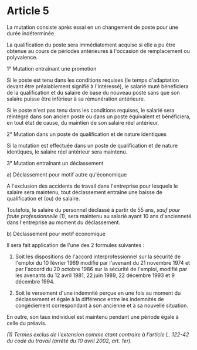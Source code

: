 # Article 5

La mutation consiste après essai en un changement de poste pour une durée indéterminée.

La qualification du poste sera immédiatement acquise si elle a pu être obtenue au cours de périodes antérieures à l'occasion de remplacement ou polyvalence.

1° Mutation entraînant une promotion

Si le poste est tenu dans les conditions requises (le temps d'adaptation devant être préalablement signifié à l'intéressé), le salarié muté bénéficiera de la qualification et du salaire de base du nouveau poste sans que son salaire puisse être inférieur à sa rémunération antérieure.

Si le poste n'est pas tenu dans les conditions requises, le salarié sera réintégré dans son ancien poste ou dans un poste équivalent et bénéficiera, en tout état de cause, du maintien de son salaire réel antérieur.

2° Mutation dans un poste de qualification et de nature identiques

Si la mutation est effectuée dans un poste de qualification et de nature identiques, le salaire réel antérieur sera maintenu.

3° Mutation entraînant un déclassement

a) Déclassement pour motif autre qu'économique

A l'exclusion des accidents de travail dans l'entreprise pour lesquels le salaire sera maintenu, tout déclassement entraîne une baisse de qualification et (ou) de salaire.

Toutefois, le salaire du personnel déclassé à partir de 55 ans, *sauf pour faute professionnelle* (1), sera maintenu au salarié ayant 10 ans d'ancienneté dans l'entreprise au moment du déclassement.

b) Déclassement pour motif économique

Il sera fait application de l'une des 2 formules suivantes :

1. Soit les dispositions de l'accord interprofessionnel sur la sécurité de l'emploi du 10 février 1969 modifié par l'avenant du 21 novembre 1974 et par l'accord du 20 octobre 1986 sur la sécurité de l'emploi, modifié par les avenants du 12 avril 1981, 22 juin 1989, 22 décembre 1993 et 9 décembre 1994.

2. Soit le versement d'une indemnité perçue en une fois au moment du déclassement et égale à la différence entre les indemnités de congédiement correspondant à son ancienne et à sa nouvelle situation.

En outre, son taux individuel est maintenu pendant une période égale à celle du préavis.

*(1) Termes exclus de l'extension comme étant contraire à l'article L. 122-42 du code du travail (arrêté du 10 avril 2002, art. 1er).*

